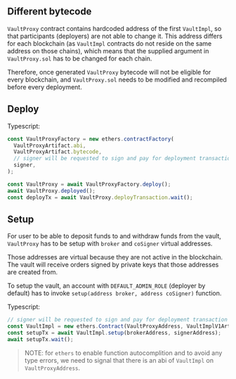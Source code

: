 <!-- DOCTOC SKIP -->

## Different bytecode

`VaultProxy` contract contains hardcoded address of the first `VaultImpl`, so that participants (deployers) are not able to change it.
This address differs for each blockchain (as `VaultImpl` contracts do not reside on the same address on those chains), which means that the supplied argument in `VaultProxy.sol` has to be changed for each chain.

Therefore, once generated `VaultProxy` bytecode will not be eligible for every blockchain, and `VaultProxy.sol` needs to be modified and recompiled before every deployment.

## Deploy

Typescript:

```ts
const VaultProxyFactory = new ethers.contractFactory(
  VaultProxyArtifact.abi,
  VaultProxyArtifact.bytecode,
  // signer will be requested to sign and pay for deployment transaction
  signer,
);

const VaultProxy = await VaultProxyFactory.deploy();
await VaultProxy.deployed();
const deployTx = await VaultProxy.deployTransaction.wait();
```

## Setup

For user to be able to deposit funds to and withdraw funds from the vault, `VaultProxy` has to be setup with `broker` and `coSigner` virtual addresses.

Those addresses are virtual because they are not active in the blockchain. The vault will receive orders signed by private keys that those addresses are created from.

To setup the vault, an account with `DEFAULT_ADMIN_ROLE` (deployer by default) has to invoke `setup(address broker, address coSigner)` function.

Typescript:

```ts
// signer will be requested to sign and pay for deployment transaction
const VaultImpl = new ethers.Contract(VaultProxyAddress, VaultImplV1Artifact.abi, signer);
const setupTx = await VaultImpl.setup(brokerAddress, signerAddress);
await setupTx.wait();
```

> NOTE: for `ethers` to enable function autocomplition and to avoid any type errors, we need to signal that there is an abi of `VaultImpl` on `VaultProxyAddress`.
